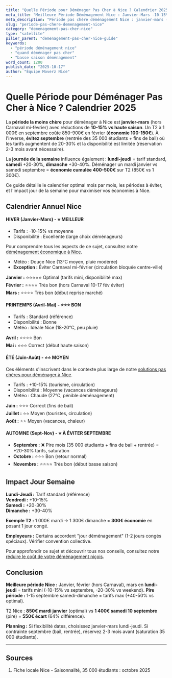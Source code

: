 ```yaml
---
title: "Quelle Période pour Déménager Pas Cher à Nice ? Calendrier 2025"
meta_title: "Meilleure Période Déménagement Nice : Janvier-Mars -10-15%"
meta_description: "Période pas chère déménagement Nice : janvier-mars -10-15% (hors Carnaval). Éviter septembre +20-30% (35K étudiants). Semaine vs weekend -20-30%. Guide."
slug: "periode-pas-chere-demenagement-nice"
category: "demenagement-pas-cher-nice"
type: "satellite"
pilier_parent: "demenagement-pas-cher-nice-guide"
keywords:
  - "période déménagement nice"
  - "quand déménager pas cher"
  - "basse saison déménagement"
word_count: 1200
publish_date: "2025-10-17"
author: "Équipe Moverz Nice"
---
```


# Quelle Période pour Déménager Pas Cher à Nice ? Calendrier 2025

La **période la moins chère** pour déménager à Nice est **janvier-mars** (hors Carnaval mi-février) avec réductions de **10-15% vs haute saison**. Un T2 à 1 000€ en septembre coûte 850-900€ en février (**économie 100-150€**). À l'inverse, **évitez septembre** (rentrée des 35 000 étudiants + fins de bail) où les tarifs augmentent de 20-30% et la disponibilité est limitée (réservation 2-3 mois avant nécessaire).

La **journée de la semaine** influence également : **lundi-jeudi** = tarif standard, **samedi** +20-30%, **dimanche** +30-40%. Déménager un mardi janvier vs samedi septembre = **économie cumulée 400-500€** sur T2 (850€ vs 1 300€).

Ce guide détaille le calendrier optimal mois par mois, les périodes à éviter, et l'impact jour de la semaine pour maximiser vos économies à Nice.

## Calendrier Annuel Nice

**HIVER (Janvier-Mars) - ⭐ MEILLEUR**
- Tarifs : -10-15% vs moyenne
- Disponibilité : Excellente (large choix déménageurs)

Pour comprendre tous les aspects de ce sujet, consultez notre [déménagement économique à Nice](/blog/demenagement-pas-cher/demenagement-pas-cher-nice-guide).

- Météo : Douce Nice (13°C moyen, pluie modérée)
- **Exception :** Éviter Carnaval mi-février (circulation bloquée centre-ville)

**Janvier :** ⭐⭐⭐⭐⭐ Optimal (tarifs mini, disponibilité max)  
**Février :** ⭐⭐⭐⭐ Très bon (hors Carnaval 10-17 fév éviter)  
**Mars :** ⭐⭐⭐⭐ Très bon (début reprise marché)

**PRINTEMPS (Avril-Mai) - ⭐⭐⭐ BON**
- Tarifs : Standard (référence)
- Disponibilité : Bonne
- Météo : Idéale Nice (18-20°C, peu pluie)

**Avril :** ⭐⭐⭐⭐ Bon  
**Mai :** ⭐⭐⭐ Correct (début haute saison)

**ÉTÉ (Juin-Août) - ⭐⭐ MOYEN**

Ces éléments s'inscrivent dans le contexte plus large de notre [solutions pas chères pour déménager à Nice](/blog/demenagement-pas-cher/demenagement-pas-cher-nice-guide).

- Tarifs : +10-15% (tourisme, circulation)
- Disponibilité : Moyenne (vacances déménageurs)
- Météo : Chaude (27°C, pénible déménagement)

**Juin :** ⭐⭐⭐ Correct (fins de bail)  
**Juillet :** ⭐⭐ Moyen (touristes, circulation)  
**Août :** ⭐⭐ Moyen (vacances, chaleur)

**AUTOMNE (Sept-Nov) - ⭐ À ÉVITER SEPTEMBRE**
- **Septembre :** ❌ Pire mois (35 000 étudiants + fins de bail + rentrée) = +20-30% tarifs, saturation
- **Octobre :** ⭐⭐⭐ Bon (retour normal)
- **Novembre :** ⭐⭐⭐⭐ Très bon (début basse saison)

## Impact Jour Semaine

**Lundi-Jeudi :** Tarif standard (référence)  
**Vendredi :** +10-15%  
**Samedi :** +20-30%  
**Dimanche :** +30-40%

**Exemple T2 :** 1 000€ mardi → 1 300€ dimanche = **300€ économie** en posant 1 jour congé.

**Employeurs :** Certains accordent "jour déménagement" (1-2 jours congés spéciaux). Vérifier convention collective.


Pour approfondir ce sujet et découvrir tous nos conseils, consultez notre [réduire le coût de votre déménagement niçois](/blog/demenagement-pas-cher/demenagement-pas-cher-nice-guide).

## Conclusion

**Meilleure période Nice :** Janvier, février (hors Carnaval), mars en **lundi-jeudi** = tarifs mini (-10-15% vs septembre, -20-30% vs weekend). **Pire période :** 1-15 septembre samedi-dimanche = tarifs max (+40-50% vs optimal).

T2 Nice : **850€ mardi janvier** (optimal) vs **1 400€ samedi 10 septembre** (pire) = **550€ écart** (64% différence).

**Planning :** Si flexibilité dates, choisissez janvier-mars lundi-jeudi. Si contrainte septembre (bail, rentrée), réservez 2-3 mois avant (saturation 35 000 étudiants).

---

## Sources

1. Fiche locale Nice - Saisonnalité, 35 000 étudiants : octobre 2025



